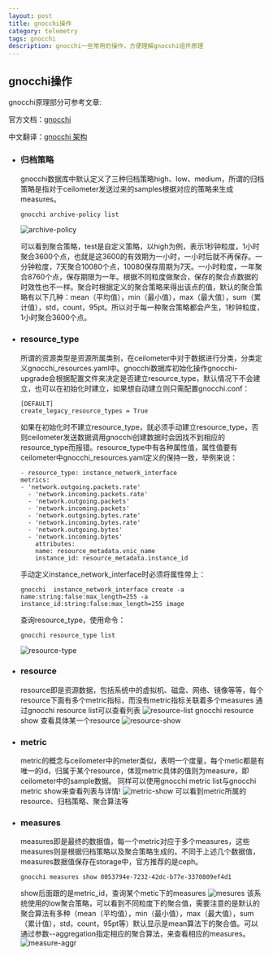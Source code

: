 ```yaml
---
layout: post
title: gnocchi操作
category: telemetry
tags: gnocchi
description: gnocchi一些常用的操作，方便理解gnocchi组件原理
---
```


## gnocchi操作

gnocchi原理部分可参考文章:

官方文档：[gnocchi](http://gnocchi.xyz/)

中文翻译：[gnocchi 架构](http://blog.sina.com.cn/s/blog_6de3aa8a0102wk0y.html)

- ### 归档策略

  gnocchi数据库中默认定义了三种归档策略high、low、medium，所谓的归档策略是指对于ceilometer发送过来的samples根据对应的策略来生成measures。

  ```
  gnocchi archive-policy list 
  ```
    ![archive-policy](http://wx4.sinaimg.cn/mw690/63b294cdly1fef9t2e642j21d20a3myb.jpg)

  可以看到聚合策略，test是自定义策略，以high为例，表示1秒钟粒度，1小时聚合3600个点，也就是这3600的有效期为一小时，一小时后就不再保存。一分钟粒度，7天聚合10080个点，10080保存周期为7天。一小时粒度，一年聚合8760个点，保存期限为一年。根据不同粒度做聚合，保存的聚合点数据的时效性也不一样。聚合时根据定义的聚合策略来得出该点的值，默认的聚合策略有以下几种：mean（平均值），min（最小值），max（最大值），sum（累计值），std，count，95pt。所以对于每一种聚合策略都会产生，1秒钟粒度，1小时聚合3600个点。



- ### resource_type

  所谓的资源类型是资源所属类别，在ceilometer中对于数据进行分类，分类定义gnocchi_resources.yaml中。gnocchi数据库初始化操作gnocchi-upgrade会根据配置文件来决定是否建立resource_type，默认情况下不会建立，也可以在初始化时建立，如果想自动建立则只需配置gnocchi.conf：

  ```
  [DEFAULT]
  create_legacy_resource_types = True
  ```
  如果在初始化时不建立resource_type，就必须手动建立resource_type，否则ceilometer发送数据调用gnocchi创建数据时会因找不到相应的resource_type而报错。resource_type中有各种属性值，属性值要有ceilometer中gnocchi_resources.yaml定义的保持一致，举例来说：
  ```
  - resource_type: instance_network_interface
  metrics:
  - 'network.outgoing.packets.rate'
    - 'network.incoming.packets.rate'
    - 'network.outgoing.packets'
    - 'network.incoming.packets'
    - 'network.outgoing.bytes.rate'
    - 'network.incoming.bytes.rate'
    - 'network.outgoing.bytes'
    - 'network.incoming.bytes'
      attributes:
      name: resource_metadata.vnic_name
      instance_id: resource_metadata.instance_id  
  ```
  手动定义instance_network_interface时必须将属性带上：
  ```
  gnocchi  instance_network_interface create -a name:string:false:max_length=255 -a instance_id:string:false:max_length=255 image
  ```
  查询resource_type，使用命令：
  ```
  gnocchi resource_type list
  ```
    ![resource-type](http://wx3.sinaimg.cn/mw690/63b294cdly1fef9tq0hprj20zi0e6gn4.jpg)

- ### resource
  resource即是资源数据，包括系统中的虚拟机、磁盘、网络、镜像等等，每个resource下面有多个metric指标，而没有metric指标关联着多个measures
  通过gnocchi resource list可以查看列表
    ![resource-list](http://wx1.sinaimg.cn/mw690/63b294cdly1fef9t604lvj21350egjsi.jpg)
  gnocchi resource show 查看具体某一个resource
    ![resource-show](http://wx4.sinaimg.cn/mw690/63b294cdly1fef9tm1teaj20ph0gcgn8.jpg)

- ### metric
  metric的概念与ceilometer中的meter类似，表明一个度量，每个metic都是有唯一的id，归属于某个resource，体现metric具体的值则为measure，即ceilometer中的sample数据。
  同样可以使用gnocchi metric list与gnocchi metric show来查看列表与详情!
    ![metric-show](http://wx4.sinaimg.cn/mw690/63b294cdly1fef9swmhsej20ux0f9myk.jpg)
  可以看到metric所属的resource、归档策略、聚合算法等

- ### measures
  measures即是最终的数据值，每一个metric对应于多个measures，这些measures则是根据归档策略以及聚合策略生成的。不同于上述几个数据值，measures数据值保存在storage中，官方推荐的是ceph。
  ```
  gnocchi measures show 0053794e-7232-42dc-b77e-3370809ef4d1
  ```
  show后面跟的是metric_id，查询某个metic下的measures
    ![mesures](http://wx1.sinaimg.cn/mw690/63b294cdly1fef9ssmuj2j20mj0gwabg.jpg)
  该系统使用的low聚合策略，可以看到不同粒度下的聚合值，需要注意的是默认的聚合算法有多种（mean（平均值），min（最小值），max（最大值），sum（累计值），std，count，95pt等）默认显示是mean算法下的聚合值。可以通过参数--aggregation指定相应的聚合算法，来查看相应的measures。
    ![measure-aggr](http://wx4.sinaimg.cn/mw690/63b294cdly1fef9sounb9j20m50dit9q.jpg)